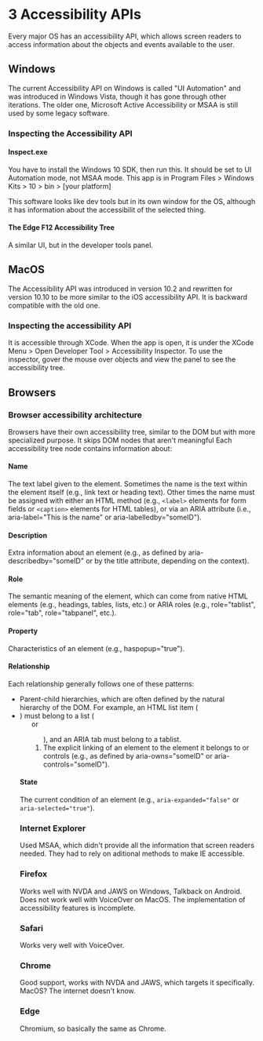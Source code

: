 # 3 Accessibility APIs

Every major OS has an accessibility API, which allows screen readers to access information about the objects and events available to the user.

## Windows

The current Accessibility API on Windows is called "UI Automation" and was introduced in Windows Vista, though it has gone through other iterations. The older one, Microsoft Active Accessibility or MSAA is still used by some legacy software.

### Inspecting the Accessibility API

#### Inspect.exe

You have to install the Windows 10 SDK, then run this. It should be set to UI Automation mode, not MSAA mode. This app is in Program Files > Windows Kits > 10 > bin > [your platform]

This software looks like dev tools but in its own window for the OS, although it has information about the accessibilit of the selected thing.

#### The Edge F12 Accessibility Tree

A similar UI, but in the developer tools panel.

## MacOS

The Accessibility API was introduced in version 10.2 and rewritten for version 10.10 to be more similar to the iOS accessibility API. It is backward compatible with the old one.

### Inspecting the accessibility API

It is accessible through XCode. When the app is open, it is under the XCode Menu > Open Developer Tool > Accessibility Inspector. To use the inspector, gover the mouse over objects and view the panel to see the accessibility tree.

## Browsers

### Browser accessibility architecture

Browsers have their own accessibility tree, similar to the DOM but with more specialized purpose. It skips DOM nodes that aren't meaningful Each accessibility tree node contains information about:

#### Name
The text label given to the element. Sometimes the name is the text within the element itself (e.g., link text or heading text). Other times the name must be assigned with either an HTML method (e.g., `<label>` elements for form fields or `<caption>` elements for HTML tables), or via an ARIA attribute (i.e., aria-label="This is the name" or aria-labelledby="someID").

#### Description
Extra information about an element (e.g., as defined by aria-describedby="someID" or by the title attribute, depending on the context).

#### Role
The semantic meaning of the element, which can come from native HTML elements (e.g., headings, tables, lists, etc.) or ARIA roles (e.g., role="tablist", role="tab", role="tabpanel", etc.).

#### Property
Characteristics of an element (e.g., haspopup="true").

#### Relationship
Each relationship generally follows one of these patterns:

- Parent-child hierarchies, which are often defined by the natural hierarchy of the DOM. For example, an HTML list item (<li>) must belong to a list (<ul> or <ol>), and an ARIA tab must belong to a tablist.
- The explicit linking of an element to the element it belongs to or controls (e.g., as defined by aria-owns="someID" or aria-controls="someID").

#### State
The current condition of an element (e.g., `aria-expanded="false"` or `aria-selected="true"`).

### Internet Explorer

Used MSAA, which didn't provide all the information that screen readers needed. They had to rely on aditional methods to make IE accessible.

### Firefox

Works well with NVDA and JAWS on Windows, Talkback on Android. Does not work well with VoiceOver on MacOS. The implementation of accessibility features is incomplete.

### Safari

Works very well with VoiceOver.

### Chrome

Good support, works with NVDA and JAWS, which targets it specifically. MacOS? The internet doesn't know.

### Edge

Chromium, so basically the same as Chrome.